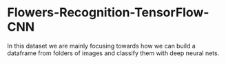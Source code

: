 # Flowers-Recognition-TensorFlow-CNN
  In this dataset we are mainly focusing towards how we can build a dataframe from folders of images and classify them with deep neural nets.
